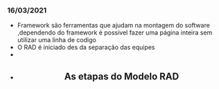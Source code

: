 ### 16/03/2021

- Framework são ferramentas que ajudam na montagem do software ,dependendo do framework é possivel fazer uma página inteira sem utilizar uma linha de codigo
- O RAD é iniciado des da separação das equipes
- 
- <h2 align="center">As etapas do Modelo RAD</h2>

